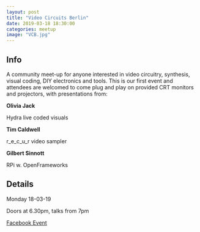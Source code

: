 ```yaml
---
layout: post
title: "Video Circuits Berlin"
date: 2019-03-18 18:30:00
categories: meetup
image: "VCB.jpg"
---
```


## Info

A community meet-up for anyone interested in video circuitry, synthesis, visual coding, DIY electronics and tools.  This is our first event and attendees are welcomed to come plug and play on provided CRT monitors and projectors, with presentations from:

**Olivia Jack**

Hydra live coded visuals

**Tim Caldwell**

r_e_c_u_r video sampler

**Gilbert Sinnott**

RPi w. OpenFrameworks


## Details

Monday 18-03-19

Doors at 6.30pm, talks from 7pm

[Facebook Event](https://www.facebook.com/events/255178245361655/)